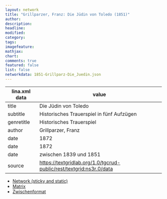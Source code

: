 ```yaml
---
layout: network
title: "Grillparzer, Franz: Die Jüdin von Toledo (1851)"
author:
description:
headline:
modified:
category:
tags:
imagefeature: 
mathjax: 
chart: 
comments: true
featured: false
list: false
networkdata: 1851-Grillparz-Die_Juedin.json
---
```

lina.xml data  | value
------------- | -------------
title|Die Jüdin von Toledo
subtitle|Historisches Trauerspiel in fünf Aufzügen
genretitle|Historisches Trauerspiel
author|Grillparzer, Franz
date|1872
date|1872
date|zwischen 1839 und 1851
source|https://textgridlab.org/1.0/tgcrud-public/rest/textgrid:ns3r.0/data


* [Network (sticky and static)](/network170)
* [Matrix](/matrix170)
* [Zwischenformat](/lina170 )
